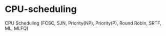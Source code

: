 # CPU-scheduling
CPU Scheduling (FCSC, SJN, Priority(NP), Priority(P), Round Robin, SRTF, ML, MLFQ)
